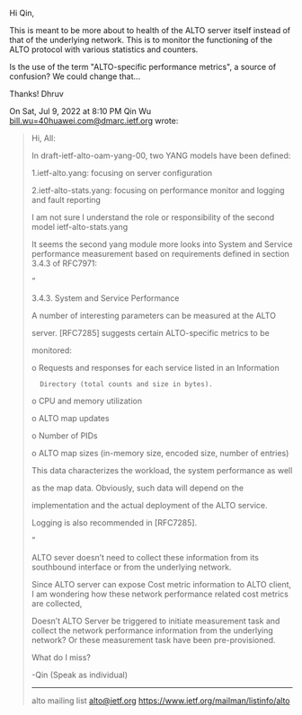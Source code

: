 Hi Qin,

This is meant to be more about to health of the ALTO server itself instead
of that of the underlying network. This is to monitor the functioning of
the ALTO protocol with various statistics and counters.

Is the use of the term "ALTO-specific performance metrics", a source of
confusion? We could change that...

Thanks!
Dhruv


On Sat, Jul 9, 2022 at 8:10 PM Qin Wu <bill.wu=40huawei.com@dmarc.ietf.org>
wrote:

> Hi, All:
>
> In draft-ietf-alto-oam-yang-00, two YANG models have been defined:
>
> 1.ietf-alto.yang: focusing on server configuration
>
> 2.ietf-alto-stats.yang: focusing on performance monitor and logging and
> fault reporting
>
> I am not sure I understand the role or responsibility of the second model
> ietf-alto-stats.yang
>
> It seems the second yang module more looks into System and Service
> performance measurement based on requirements defined in section 3.4.3 of
> RFC7971:
>
> “
>
> 3.4.3.  System and Service Performance
>
>
>
>    A number of interesting parameters can be measured at the ALTO
>
>    server.  [RFC7285] suggests certain ALTO-specific metrics to be
>
>    monitored:
>
>
>
>    o  Requests and responses for each service listed in an Information
>
>       Directory (total counts and size in bytes).
>
>
>
>    o  CPU and memory utilization
>
>
>
>    o  ALTO map updates
>
>
>
>    o  Number of PIDs
>
>
>
>    o  ALTO map sizes (in-memory size, encoded size, number of entries)
>
>
>
>    This data characterizes the workload, the system performance as well
>
>    as the map data.  Obviously, such data will depend on the
>
>    implementation and the actual deployment of the ALTO service.
>
>    Logging is also recommended in [RFC7285].
>
>
>
> ”
>
> ALTO sever doesn’t need to collect these information from its southbound interface or from the underlying network.
>
> Since ALTO server can expose Cost metric information to ALTO client, I am wondering how these network performance related cost metrics are collected,
>
> Doesn’t ALTO Server be triggered to initiate measurement task and collect the network performance information from the underlying network? Or these measurement task have been pre-provisioned.
>
>
>
> What do I miss?
>
>
>
> -Qin (Speak as individual)
>
>
> _______________________________________________
> alto mailing list
> alto@ietf.org
> https://www.ietf.org/mailman/listinfo/alto
>